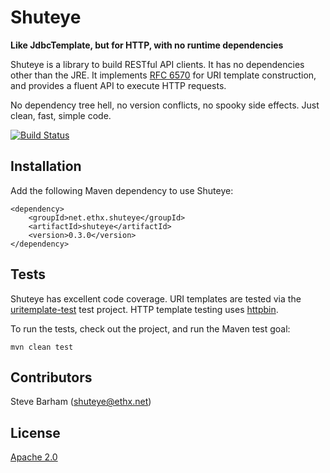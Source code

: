 Shuteye
=======
**Like JdbcTemplate, but for HTTP, with no runtime dependencies**

Shuteye is a library to build RESTful API clients. It has no dependencies other than the JRE. It implements
[RFC 6570](https://tools.ietf.org/html/rfc6570) for URI template construction, and provides a fluent API to
execute HTTP requests.

No dependency tree hell, no version conflicts, no spooky side effects. Just clean, fast, simple code.

[![Build Status](https://travis-ci.org/stevebarham/shuteye.svg?branch=master)](https://travis-ci.org/stevebarham/shuteye)

Installation
------------
Add the following Maven dependency to use Shuteye:

    <dependency>
        <groupId>net.ethx.shuteye</groupId>
        <artifactId>shuteye</artifactId>
        <version>0.3.0</version>
    </dependency>

Tests
-----
Shuteye has excellent code coverage. URI templates are tested via the [uritemplate-test](https://github.com/uri-templates/uritemplate-test)
test project. HTTP template testing uses [httpbin](http://httpbin.org).

To run the tests, check out the project, and run the Maven test goal:

    mvn clean test

Contributors
------------
Steve Barham (<shuteye@ethx.net>)

License
-------
[Apache 2.0](http://www.apache.org/licenses/LICENSE-2.0.txt)
